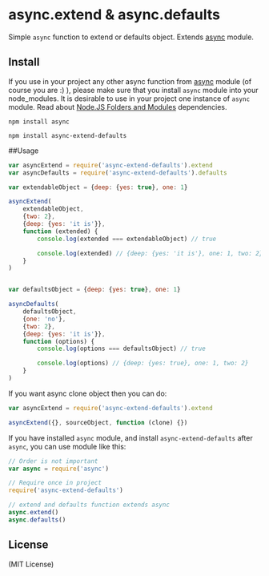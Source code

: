 async.extend & async.defaults
=========

Simple ```async``` function to extend or defaults object.
Extends [async](https://github.com/caolan/async) module.

## Install

If you use in your project any other async function from [async](https://github.com/caolan/async) module (of course you are  :)  ),
please make sure that you install ```async``` module into your node_modules.
It is desirable to use in your project one instance of ```async``` module. Read about [Node.JS Folders and Modules](http://nodejs.org/api/modules.html#modules_loading_from_node_modules_folders)
dependencies.

```
npm install async

npm install async-extend-defaults
```

##Usage

```javascript
var asyncExtend = require('async-extend-defaults').extend
var asyncDefaults = require('async-extend-defaults').defaults

var extendableObject = {deep: {yes: true}, one: 1}

asyncExtend(
    extendableObject,
    {two: 2},
    {deep: {yes: 'it is'}},
    function (extended) {
        console.log(extended === extendableObject) // true

        console.log(extended) // {deep: {yes: 'it is'}, one: 1, two: 2}
    }
)


var defaultsObject = {deep: {yes: true}, one: 1}

asyncDefaults(
    defaultsObject,
    {one: 'no'},
    {two: 2},
    {deep: {yes: 'it is'}},
    function (options) {
        console.log(options === defaultsObject) // true

        console.log(options) // {deep: {yes: true}, one: 1, two: 2}
    }
)
```

If you want async clone object then you can do:
```javascript
var asyncExtend = require('async-extend-defaults').extend

asyncExtend({}, sourceObject, function (clone) {})
```

If you have installed ```async``` module, and install ```async-extend-defaults``` after ```async```, you can use module like this:
```javascript
// Order is not important
var async = require('async')

// Require once in project
require('async-extend-defaults')

// extend and defaults function extends async
async.extend()
async.defaults()
```

## License

(MIT License)
